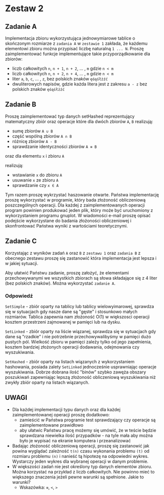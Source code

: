 # Zestaw 2

## Zadanie A

Implementacja zbioru wykorzystująca jednowymiarowe tablice o skończonym rozmiarze z `zadania A` w `zestawie 1` zakłada, że każdemu elementowi zbioru można przypisać liczbę naturalną `1 ... N`. Proszę zaimplementować funkcje implementujące takie przyporządkowanie dla zbiorów:

- liczb całkowitych `n`, `n + 1`, `n + 2`, ... , `m` gdzie `n < m`
- liczb całkowitych `n`, `n + 2`, `n + 4`, ... , `m` gdzie `n < m`
- liter `a`, `b`, `c`, ... , `z`, bez polskich znaków `ęóąśłżźć`
- dwuliterowych napisów, gdzie każda litera jest z zakresu `a - z` bez polskich znaków `ęóąśłżźć`

## Zadanie B

Proszę zaimplementować typ danych setHashed reprezentujący matematyczny zbiór oraz operacje które dla dwóch zbiorów `A`, `B` realizują:

- sumę zbiorów `A ∪ B`
- część wspólną zbiorów `A ∩ B`
- różnicę zbiorów `A - B`
- sprawdzanie identyczności zbiorów `A ≡ B`

oraz dla elementu `x` i zbioru `A`

realizują:

- wstawianie `x` do zbioru `A`
- usuwanie `x` ze zbioru `A`
- sprawdzanie czy `x ∈ A`

Tym razem proszę wykrzystać haszowanie otwarte. Państwa implementację proszę wykorzystać w programie, który bada złożoność obliczeniową poszczególnych operacji. Dla każdej z zaimplementowanych operacji program powinien produkować jeden plik, który może być uruchomiony z wykorzystaniem programu gnuplot. W wiadomości e-mail proszę opisać podejście wykorzystane do badania złożoności obliczeniowej i skonfrontować Państwa wyniki z wartościami teoretycznymi.

## Zadanie C

Korzystając z wyników zadań `A` oraz `B` z `zestawu 1` oraz `zadania B` z obecnego zestawu proszę się zastanowić która implementacja jest lepsza i w jakiej sytuacji.

Aby ułatwić Państwu zadanie, proszę założyć, że elementami przechowywanymi we wszystkich zbiorach są słowa składające się z 4 liter (bez polskich znaków). Można wykorzystać `zadanie A`.

### Odpowiedź

`SetSimple` - zbiór oparty na tablicy lub tablicy wielowyimarowej, sprawdza się w sytuacjach gdy nasze dane są "gęste" i stosunkowo małych rozmiarów. Tablica zapewnia nam złożoność O(1) w większosci operacji kosztem przestrzeni zajmowanej w pamięci lub na dysku.

`SetLinked` - zbiór oparty na liście wiązanej, sprawdza się w sytuacjach gdy dane są "rzadkie" i nie potrzebnie przechowywalibyśmy w pamięci dużo pustych pól. Wielkość zbioru w pamięci zależy tylko od jego zapełnienia, kosztem bardziej złożonych operacji dodawania, odejmowania czy wyszukiwania.

`SetHashed` - zbiór oparty na listach wiązanych z wykorzystaniem hashowania, posiada zalety `SetLinked` jednocześnie usprawniając operacje wyszukiwania. Dobrze dobrana ilość "binów" szybko zawęża obszary poszukiwań zapewniając lepszą złożoność obliczeniową wyszukiwania niż zwykły zbiór oparty na listach wiązanych.

## UWAGI

- Dla każdej implementacji typu danych oraz dla każdej zaimplementowanej operacji proszę dodatkowo:
  - zamieścić w Państwa programie test sprawdzający czy operacje są zaimplementowane prawidłowo
  - aby ułatwic Państwu pracę możemy się umówić, że w teście będzie sprawdzana niewielka ilość przypadków - na tyle mała aby można było je wypisać na ekranie komputera i przeanalizować
- Badając złożoność obliczeniową operacji, proszę się zastanowić jak powina wyglądać zależność `t(n)` czasu wykonania problemu `(t)` od rozmiaru problemu `(n)` i nanieść tą hipotezę na odpowiedni wykres. Wystarczy jeden wykres dla wybranej operacji w danym problemie.
- W większości zadań nie jest określony typ danych elementów zbioru. Można korzystać na przykład z liczb całkowitych. Nie powinno mieć to większego znaczenia jeżeli pewne warunki są spełnione. Jakie to warunki?
  - Wskazówka: `≡`, `<`, `>`
